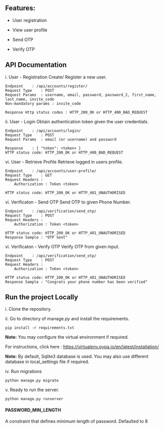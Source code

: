 Features:
---------
* User registration

* View user profile

* Send OTP 

* Verify OTP


API Documentation
-----------------

i. User - Registration
Create/ Register a new user.

	Endpoint 	: /api/accounts/register/
	Request Type 	: POST
	Request Params 	: username, email, password, password_2, first_name, last_name, invite_code
	Non-mandatory params : invite_code

	Response Http status codes : HTTP_200_OK or HTTP_400_BAD_REQUEST


ii. User - Login
Obtain authentication token given the user credentials.

	Endpoint 	: /api/accounts/login/
	Request Type 	: POST
	Request Params 	: email (or username) and password
	
	Response 	: { "token": <token> }
	HTTP status code: HTTP_200_OK or HTTP_400_BAD_REQUEST
	
vi. User - Retrieve Profile
Retrieve logged in users profile.

	Endpoint 	: /api/accounts/user-profile/
	Request Type 	: GET
	Request Headers : 
		Authorization : Token <token>
	
	HTTP status code: HTTP_200_OK or HTTP_401_UNAUTHORISED
	
vi. Verificaton - Send OTP
Send OTP to given Phone Number.

	Endpoint 	: /api/verification/send_otp/
	Request Type 	: POST
	Request Headers : 
		Authorization : Token <token>
	
	HTTP status code: HTTP_200_OK or HTTP_401_UNAUTHORISED
	Response Sample : "OTP Sent"

vi. Verificaton - Verify OTP
Verify OTP from given input.

	Endpoint 	: /api/verification/send_otp/
	Request Type 	: POST
	Request Headers : 
		Authorization : Token <token>
	
	HTTP status code: HTTP_200_OK or HTTP_401_UNAUTHORISED
	Response Sample : "Congrats your phone number has been verified"
	

## Run the project Locally ##

i. Clone the repository.

ii. Go to directory of manage.py and install the requirements.

	pip install -r requirements.txt
	
**Note:**
You may configure the virtual environment if required.

For instructions, click here : https://virtualenv.pypa.io/en/latest/installation/
    
**Note:**
By default, Sqlite3 database is used. You may also use different database in local_settings file if required.

iv. Run migrations

	python manage.py migrate

v. Ready to run the server.

	python manage.py runserver
	

#### PASSWORD_MIN_LENGTH #### 

A constraint that defines minimum length of password. Defaulted to 8
	

